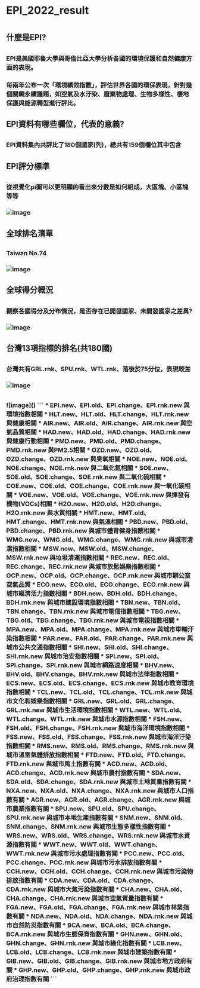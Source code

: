 <h1>EPI_2022_result<h1>

<h2>什麼是EPI?<h2>   
<h3>EPI是美國耶魯大學與哥倫比亞大學分析各國的環境保護和自然健康方面的表現。  <h3>

每兩年公布一次「環境績效指數」，評估世界各國的環保表現，針對幾個關鍵永續議題，如空氣及水汙染、廢棄物處理、生物多樣性、棲地保護與能源轉型進行評比。 

<h2>EPI資料有哪些欄位，代表的意義?<h2>
<h3>EPI資料集內共評比了180個國家(列)，總共有159個欄位其中包含<h3> 

<h2>EPI評分標準<h2>
<h3>從視覺化pi圖可以更明顯的看出來分數是如何組成，大區塊、小區塊等等<h3> 
  
![image](https://github.com/jelink27/Data_analytics_project/blob/main/EPI_2022_result/result_image/weighting_wheel_06062022.jpg)  
  
<h2>全球排名清單<h2>
<h3>Taiwan No.74<h3>  
  
![image](https://github.com/jelink27/Data_analytics_project/blob/main/EPI_2022_result/result_image/global_rnk.png)

<h2>全球得分概況<h2>
<h3>觀察各國得分及分布情況，是否存在已開發國家、未開發國家之差異?<h3>
  
![image](https://github.com/jelink27/Data_analytics_project/blob/main/EPI_2022_result/result_image/EPI_score_global_map.png)  
  
<h2>台灣13項指標的排名(共180國)<h2>
<h3>台灣共有GRL.rnk、SPU.rnk、WTL.rnk、落後於75分位，表現較差<h3> 
  
![image](https://github.com/jelink27/Data_analytics_project/blob/main/EPI_2022_result/result_image/Taiwan_rank.png)
  
  
<h2><h2>
<h3><h3> 
![image]()
```  
* EPI.new、EPI.old、EPI.change、EPI.rnk.new 與環境指數相關   
* HLT.new、HLT.old、HLT.change、HLT.rnk.new 與健康相關
* AIR.new、AIR.old、AIR.change、AIR.rnk.new 與空氣品質相關
* HAD.new、HAD.old、HAD.change、HAD.rnk.new 與健康行動相關  
* PMD.new、PMD.old、PMD.change、PMD.rnk.new 與PM2.5相關  
* OZD.new、OZD.old、OZD.change、OZD.rnk.new 與臭氧相關
* NOE.new、NOE.old、NOE.change、NOE.rnk.new 與二氧化氮相關
* SOE.new、SOE.old、SOE.change、SOE.rnk.new 與二氧化硫相關
* COE.new、COE.old、COE.change、COE.rnk.new 與一氧化碳相關
* VOE.new、VOE.old、VOE.change、VOE.rnk.new 與揮發有機物(VOCs)相關
* H2O.new、H2O.old、H2O.change、H2O.rnk.new 與水質相關
* HMT.new、HMT.old、HMT.change、HMT.rnk.new 與氣溫相關
* PBD.new、PBD.old、PBD.change、PBD.rnk.new 與城市體育健身指數相關
* WMG.new、WMG.old、WMG.change、WMG.rnk.new 與城市清潔指數相關
* MSW.new、MSW.old、MSW.change、MSW.rnk.new 與垃圾清運指數相關
* REC.new、REC.old、REC.change、REC.rnk.new 與城市放鬆娛樂指數相關
* OCP.new、OCP.old、OCP.change、OCP.rnk.new 與城市辦公室空氣品質
* ECO.new、ECO.old、ECO.change、ECO.rnk.new 與城市經濟活力指數相關
* BDH.new、BDH.old、BDH.change、BDH.rnk.new 與城市建設環境指數相關
* TBN.new、TBN.old、TBN.change、TBN.rnk.new 與城市電信指數相關
* TBG.new、TBG.old、TBG.change、TBG.rnk.new 與城市電視指數相關
* MPA.new、MPA.old、MPA.change、MPA.rnk.new 與城市車輛汙染指數相關
* PAR.new、PAR.old、PAR.change、PAR.rnk.new 與城市公共交通指數相關
* SHI.new、SHI.old、SHI.change、SHI.rnk.new 與城市治安指數相關 
* SPI.new、SPI.old、SPI.change、SPI.rnk.new 與城市網路速度相關
* BHV.new、BHV.old、BHV.change、BHV.rnk.new 與城市法律指數相關
* ECS.new、ECS.old、ECS.change、ECS.rnk.new 與城市教育環境指數相關
* TCL.new、TCL.old、TCL.change、TCL.rnk.new 與城市文化和娛樂指數相關
* GRL.new、GRL.old、GRL.change、GRL.rnk.new 與城市生活環境指數相關
* WTL.new、WTL.old、WTL.change、WTL.rnk.new 與城市水源指數相關
* FSH.new、FSH.old、FSH.change、FSH.rnk.new 與城市海洋環境指數相關
* FSS.new、FSS.old、FSS.change、FSS.rnk.new 與城市海洋汙染指數相關
* RMS.new、RMS.old、RMS.change、RMS.rnk.new 與城市溫室氣體排放指數相關
* FTD.new、FTD.old、FTD.change、FTD.rnk.new 與城市風土指數有關
* ACD.new、ACD.old、ACD.change、ACD.rnk.new 與城市農村指數有關
* SDA.new、SDA.old、SDA.change、SDA.rnk.new 與城市土地質量指數有關
* NXA.new、NXA.old、NXA.change、NXA.rnk.new 與城市人口指數有關  
* AGR.new、AGR.old、AGR.change、AGR.rnk.new 與城市農業指數有關
* SPU.new、SPU.old、SPU.change、SPU.rnk.new 與城市本地生產指數有關
* SNM.new、SNM.old、SNM.change、SNM.rnk.new 與城市生態多樣性指數有關
* WRS.new、WRS.old、WRS.change、WRS.rnk.new 與城市水資源指數有關
* WWT.new、WWT.old、WWT.change、WWT.rnk.new 與城市污水處理指數有關
* PCC.new、PCC.old、PCC.change、PCC.rnk.new 與城市污水排放指數有關
* CCH.new、CCH.old、CCH.change、CCH.rnk.new 與城市污染物排放指數有關
* CDA.new、CDA.old、CDA.change、CDA.rnk.new 與城市大氣污染指數有關
* CHA.new、CHA.old、CHA.change、CHA.rnk.new 與城市空氣質量指數有關
* FGA.new、FGA.old、FGA.change、FGA.rnk.new 與城市林業指數有關
* NDA.new、NDA.old、NDA.change、NDA.rnk.new 與城市自然防災指數有關
* BCA.new、BCA.old、BCA.change、BCA.rnk.new 與城市生態保育指數有關
* GHN.new、GHN.old、GHN.change、GHN.rnk.new 與城市綠化指數有關
* LCB.new、LCB.old、LCB.change、LCB.rnk.new 與城市建築指數有關
* GIB.new、GIB.old、GIB.change、GIB.rnk.new 與城市地方政府有關  
* GHP.new、GHP.old、GHP.change、GHP.rnk.new 與城市政府治理指數有關  
```
